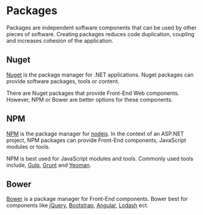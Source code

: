 # Packages
Packages are independent software components that can be used by other pieces of software. Creating packages reduces code duplication, coupling and increases cohesion of the application.

## Nuget
[Nuget](https://www.nuget.org/) is the package manager for \.NET applications. Nuget packages can provide software packages, tools or content.

There are Nuget packages that provide Front-End Web components. However, NPM or Bower are better options for these components.

## NPM
[NPM](https://www.npmjs.com/) is the package manager for [nodejs](https://nodejs.org/en/). In the context of an ASP.NET project, NPM packages can provide Front-End components, JavaScript modules or tools.

NPM is best used for JavaScript modules and tools. Commonly used tools include, [Gulp](https://www.npmjs.com/package/gulp), [Grunt](https://www.npmjs.com/package/grunt) and [Yeoman](https://www.npmjs.com/package/yeoman).

## Bower
[Bower](http://bower.io/) is a package manager for Front-End components. Bower best for components like [jQuery](https://jquery.com/), [Bootstrap](http://getbootstrap.com/), [Angular](https://angularjs.org/), [Lodash](https://lodash.com/) ect. 